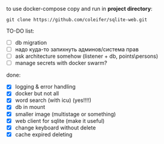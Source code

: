 to use docker-compose copy and run in **project directory**:
```
git clone https://github.com/coleifer/sqlite-web.git
```


TO-DO list:

- [ ] db migration
- [ ] надо куда-то запихнуть админов/система прав
- [ ] ask architecture somehow (listener + db, points\persons)
- [ ] manage secrets with docker swarm? 

done:

- [x] logging & error handling
- [x] docker but not all
- [x] word search (with icu) (yes!!!!)
- [x] db in mount
- [x] smaller image (multistage or something)
- [x] web client for sqlite (make it useful)
- [x] change keyboard without delete
- [x] cache expired deleting
